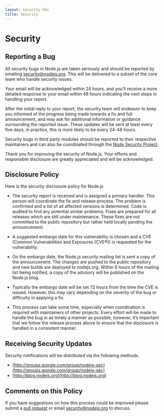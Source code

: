 ```yaml
---
layout: security.hbs
title: Security
---
```

# Security

## Reporting a Bug

All security bugs in Node.js are taken seriously and should be reported by emailing [security@nodejs.org](mailto:security@nodejs.org).
This will be delivered to a subset of the core team who handle security issues.

Your email will be acknowledged within 24 hours, and you’ll receive a more detailed response to your email within 48
hours indicating the next steps in handling your report.

After the initial reply to your report, the security team will endeavor to keep you informed of the progress being made
towards a fix and full announcement, and may ask for additional information or guidance surrounding the reported issue.
These updates will be sent at least every five days, in practice, this is more likely to be every 24-48 hours.

Security bugs in third party modules should be reported to their respective maintainers and can also be coordinated
through the [Node Security Project](https://nodesecurity.io).

Thank you for improving the security of Node.js. Your efforts and responsible disclosure are greatly appreciated and
will be acknowledged.


## Disclosure Policy

Here is the security disclosure policy for Node.js

- The security report is received and is assigned a primary handler. This person will coordinate the fix and release
process. The problem is confirmed and a list of all affected versions is determined. Code is audited to find any
potential similar problems. Fixes are prepared for all releases which are still under maintenance. These fixes are not
committed to the public repository but rather held locally pending the announcement.

- A suggested embargo date for this vulnerability is chosen and a CVE (Common Vulnerabilities and  Exposures (CVE®))
is requested for the vulnerability.

- On the embargo date, the Node.js security mailing list is sent a copy of the announcement. The changes are pushed to
the public repository and new builds are deployed to nodejs.org. Within 6 hours of the mailing list being notified, a
copy of the advisory will be published on the Node.js blog.

- Typically the embargo date will be set 72 hours from the time the CVE is issued. However, this may vary depending on
the severity of the bug or difficulty in applying a fix.

- This process can take some time, especially when coordination is required with maintainers of other projects. Every
effort will be made to handle the bug in as timely a manner as possible, however, it’s important that we follow the
release process above to ensure that the disclosure is handled in a consistent manner.


## Receiving Security Updates

Security notifications will be distributed via the following methods.

- [http://groups.google.com/group/nodejs-sec](http://groups.google.com/group/nodejs-sec)
- [http://blog.nodejs.org](http://blog.nodejs.org)


## Comments on this Policy

If you have suggestions on how this process could be improved please submit a [pull request](https://github.com/nodejs/new.nodejs.org)
or email [security@nodejs.org](mailto:security@nodejs.org) to discuss.
